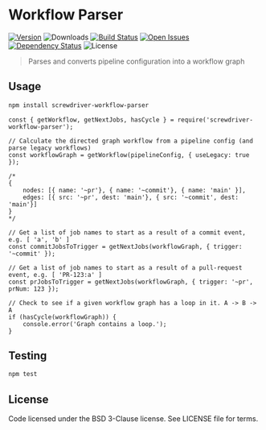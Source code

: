 # Workflow Parser
[![Version][npm-image]][npm-url] ![Downloads][downloads-image] [![Build Status][status-image]][status-url] [![Open Issues][issues-image]][issues-url] [![Dependency Status][daviddm-image]][daviddm-url] ![License][license-image]

> Parses and converts pipeline configuration into a workflow graph

## Usage

```bash
npm install screwdriver-workflow-parser
```

```
const { getWorkflow, getNextJobs, hasCycle } = require('screwdriver-workflow-parser');

// Calculate the directed graph workflow from a pipeline config (and parse legacy workflows)
const workflowGraph = getWorkflow(pipelineConfig, { useLegacy: true });

/* 
{ 
    nodes: [{ name: '~pr'}, { name: '~commit'}, { name: 'main' }], 
    edges: [{ src: '~pr', dest: 'main'}, { src: '~commit', dest: 'main'}] 
}
*/

// Get a list of job names to start as a result of a commit event, e.g. [ 'a', 'b' ]
const commitJobsToTrigger = getNextJobs(workflowGraph, { trigger: '~commit' });

// Get a list of job names to start as a result of a pull-request event, e.g. [ 'PR-123:a' ]
const prJobsToTrigger = getNextJobs(workflowGraph, { trigger: '~pr', prNum: 123 });

// Check to see if a given workflow graph has a loop in it. A -> B -> A
if (hasCycle(workflowGraph)) {
    console.error('Graph contains a loop.');
}
```

## Testing

```bash
npm test
```

## License

Code licensed under the BSD 3-Clause license. See LICENSE file for terms.

[npm-image]: https://img.shields.io/npm/v/screwdriver-workflow-parser.svg
[npm-url]: https://npmjs.org/package/screwdriver-workflow-parser
[downloads-image]: https://img.shields.io/npm/dt/screwdriver-workflow-parser.svg
[license-image]: https://img.shields.io/npm/l/screwdriver-workflow-parser.svg
[issues-image]: https://img.shields.io/github/issues/screwdriver-cd/workflow-parser.svg
[issues-url]: https://github.com/screwdriver-cd/workflow-parser/issues
[status-image]: https://cd.screwdriver.cd/pipelines/529/badge
[status-url]: https://cd.screwdriver.cd/pipelines/529
[daviddm-image]: https://david-dm.org/screwdriver-cd/workflow-parser.svg?theme=shields.io
[daviddm-url]: https://david-dm.org/screwdriver-cd/workflow-parser
